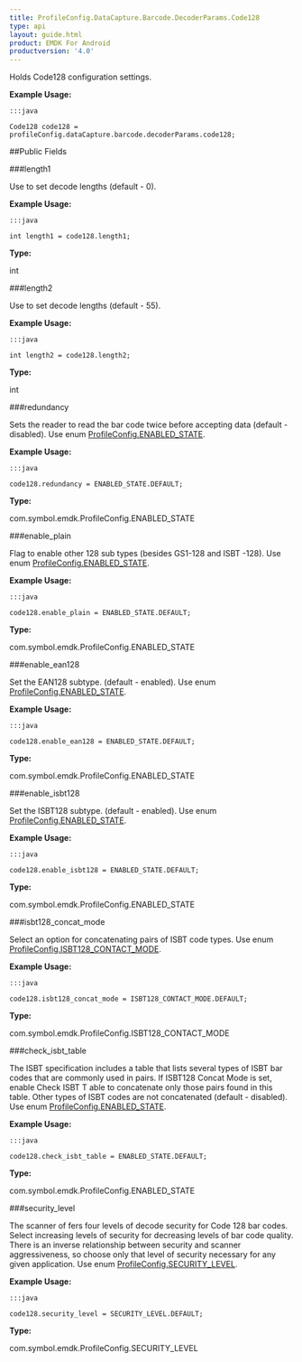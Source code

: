 ```yaml
---
title: ProfileConfig.DataCapture.Barcode.DecoderParams.Code128
type: api
layout: guide.html
product: EMDK For Android
productversion: '4.0'
---
```



Holds Code128 configuration settings. 
 
 

**Example Usage:**
	
	:::java
	
	Code128 code128 = profileConfig.dataCapture.barcode.decoderParams.code128;
	


##Public Fields

###length1

Use to set decode lengths (default - 0).
 
 

**Example Usage:**
	
	:::java
	
	int length1 = code128.length1;
	


**Type:**

int

###length2

Use to set decode lengths (default - 55).
 
 

**Example Usage:**
	
	:::java
	
	int length2 = code128.length2;
	


**Type:**

int

###redundancy

Sets the reader to read the bar code twice before accepting data (default - disabled).
 Use enum [ ProfileConfig.ENABLED_STATE](../ProfileConfig-ENABLED_STATE). 
 
 

**Example Usage:**
	
	:::java
	
	code128.redundancy = ENABLED_STATE.DEFAULT;
	


**Type:**

com.symbol.emdk.ProfileConfig.ENABLED_STATE

###enable_plain

Flag to enable other 128 sub types (besides GS1-128 and ISBT -128).
 Use enum [ ProfileConfig.ENABLED_STATE](../ProfileConfig-ENABLED_STATE). 
 
 

**Example Usage:**
	
	:::java
	
	code128.enable_plain = ENABLED_STATE.DEFAULT;
	


**Type:**

com.symbol.emdk.ProfileConfig.ENABLED_STATE

###enable_ean128

Set the EAN128 subtype. (default - enabled).
 Use enum [ ProfileConfig.ENABLED_STATE](../ProfileConfig-ENABLED_STATE). 
 
 

**Example Usage:**
	
	:::java
	
	code128.enable_ean128 = ENABLED_STATE.DEFAULT;
	


**Type:**

com.symbol.emdk.ProfileConfig.ENABLED_STATE

###enable_isbt128

Set the ISBT128 subtype. (default - enabled).
 Use enum [ ProfileConfig.ENABLED_STATE](../ProfileConfig-ENABLED_STATE). 
 
 

**Example Usage:**
	
	:::java
	
	code128.enable_isbt128 = ENABLED_STATE.DEFAULT;
	


**Type:**

com.symbol.emdk.ProfileConfig.ENABLED_STATE

###isbt128_concat_mode

Select an option for concatenating pairs of ISBT code types.
 Use enum [ ProfileConfig.ISBT128_CONTACT_MODE](../ProfileConfig-ISBT128_CONTACT_MODE). 
 
 

**Example Usage:**
	
	:::java
	
	code128.isbt128_concat_mode = ISBT128_CONTACT_MODE.DEFAULT;
	


**Type:**

com.symbol.emdk.ProfileConfig.ISBT128_CONTACT_MODE

###check_isbt_table

The ISBT specification includes a table that lists several types of ISBT bar codes that are commonly used in pairs. 
 If ISBT128 Concat Mode is set, enable Check ISBT T able to concatenate only those pairs found in this table. 
 Other types of ISBT codes are not concatenated (default - disabled).
 Use enum [ ProfileConfig.ENABLED_STATE](../ProfileConfig-ENABLED_STATE). 
 
 

**Example Usage:**
	
	:::java
	
	code128.check_isbt_table = ENABLED_STATE.DEFAULT;
	


**Type:**

com.symbol.emdk.ProfileConfig.ENABLED_STATE

###security_level

The scanner of fers four levels of decode security for Code 128 bar codes. 
 Select increasing levels of security for decreasing levels of bar code quality. 
 There is an inverse relationship between security and scanner aggressiveness, 
 so choose only that level of security necessary for any given application. 
 Use enum [ ProfileConfig.SECURITY_LEVEL](../ProfileConfig-SECURITY_LEVEL). 
 
 

**Example Usage:**
	
	:::java
	
	code128.security_level = SECURITY_LEVEL.DEFAULT;
	


**Type:**

com.symbol.emdk.ProfileConfig.SECURITY_LEVEL












